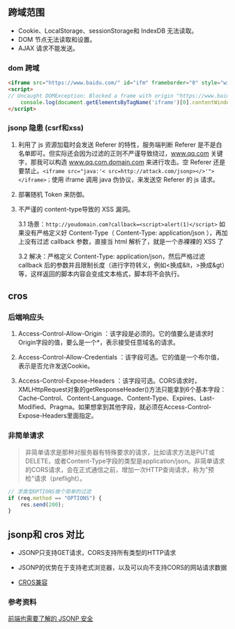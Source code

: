 
## 跨域范围

- Cookie、LocalStorage、sessionStorage和 IndexDB 无法读取。
- DOM 节点无法读取和设置。
- AJAX 请求不能发送。

### dom 跨域

```html
<iframe src="https://www.baidu.com/" id="ifm" frameborder="0" style="width:100vw;height: 100vh;"></iframe>
<script>
// Uncaught DOMException: Blocked a frame with origin "https://www.baidu.com" from accessing a cross-origin frame. 
    console.log(document.getElementsByTagName('iframe')[0].contentWindow.document.getElementById("kw"))
</script>
```


### jsonp 隐患 (csrf和xss)

1. 利用了 js 资源加载时会发送 Referer 的特性，服务端判断 Referer 是不是白名单即可。但实际还会因为过滤的正则不严谨导致绕过，www.qq.com 关键字，那我可以构造 www.qq.com.domain.com 来进行攻击。空 Referer 还是要禁止。```<iframe src="java:'< src=http://attack.com/jsonp></>'"></iframe>；```使用 iframe 调用 java 伪协议，来发送空 Referer 的 js 请求。

2. 部署随机 Token 来防御。

3. 不严谨的 content-type导致的 XSS 漏洞。

    3.1 场景：```http://youdomain.com?callback=<script>alert(1)</script>``` 如果没有严格定义好 Content-Type（ Content-Type: application/json ），再加上没有过滤 callback 参数，直接当 html 解析了，就是一个赤裸裸的 XSS 了

    3.2 解决：严格定义 Content-Type: application/json，然后严格过滤 callback 后的参数并且限制长度（进行字符转义，例如<换成&lt，>换成&gt）等，这样返回的脚本内容会变成文本格式，脚本将不会执行。



## cros

### 后端响应头

1. Access-Control-Allow-Origin ：该字段是必须的。它的值要么是请求时Origin字段的值，要么是一个*，表示接受任意域名的请求。


2. Access-Control-Allow-Credentials ：该字段可选。它的值是一个布尔值，表示是否允许发送Cookie。


3. Access-Control-Expose-Headers ：该字段可选。CORS请求时，XMLHttpRequest对象的getResponseHeader()方法只能拿到6个基本字段：Cache-Control、Content-Language、Content-Type、Expires、Last-Modified、Pragma。如果想拿到其他字段，就必须在Access-Control-Expose-Headers里面指定。


### 非简单请求

> 非简单请求是那种对服务器有特殊要求的请求，比如请求方法是PUT或DELETE，或者Content-Type字段的类型是application/json。非简单请求的CORS请求，会在正式通信之前，增加一次HTTP查询请求，称为"预检"请求（preflight）。


```js
// 求类型OPTIONS做个简单的过滤
if (req.method == "OPTIONS") {
    res.send(200);
}
```

## jsonp和 cros 对比

- JSONP只支持GET请求，CORS支持所有类型的HTTP请求

- JSONP的优势在于支持老式浏览器，以及可以向不支持CORS的网站请求数据

- [CROS兼容](https://caniuse.com/#search=cors)



### 参考资料

[前端也需要了解的 JSONP 安全 ](http://www.sohu.com/a/249432637_472869)